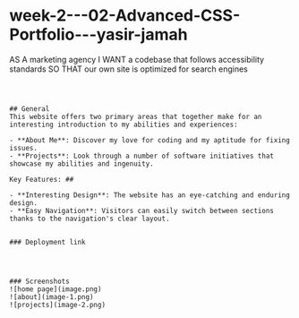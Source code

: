 # week-2---02-Advanced-CSS-Portfolio---yasir-jamah
AS A marketing agency
I WANT a codebase that follows accessibility standards
SO THAT our own site is optimized for search engines
```yasir 



## General
This website offers two primary areas that together make for an interesting introduction to my abilities and experiences:

- **About Me**: Discover my love for coding and my aptitude for fixing issues.
- **Projects**: Look through a number of software initiatives that showcase my abilities and ingenuity.

Key Features: ##

- **Interesting Design**: The website has an eye-catching and enduring design.
- **Easy Navigation**: Visitors can easily switch between sections thanks to the navigation's clear layout.


### Deployment link




### Screenshots
![home page](image.png)
![about](image-1.png)
![projects](image-2.png)
